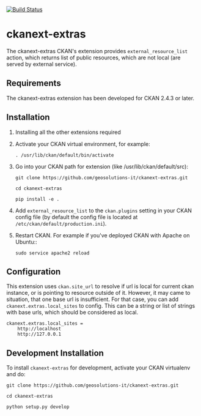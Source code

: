 
[![Build Status](https://travis-ci.org/geosolutions-it/ckanext-extras.svg?branch=master)](https://travis-ci.org/geosolutions-it/ckanext-extras)

# ckanext-extras

The ckanext-extras CKAN's extension provides `external_resource_list` action, which returns list of public resources, which are not local (are served by external service).

## Requirements

The ckanext-extras extension has been developed for CKAN 2.4.3 or later.

## Installation

1. Installing all the other extensions required

2. Activate your CKAN virtual environment, for example:

     `. /usr/lib/ckan/default/bin/activate`
     
3. Go into your CKAN path for extension (like /usr/lib/ckan/default/src):

    `git clone https://github.com/geosolutions-it/ckanext-extras.git`
    
    `cd ckanext-extras`
    
    `pip install -e .`

4. Add ``external_resource_list`` to the ``ckan.plugins`` setting in your CKAN
   config file (by default the config file is located at ``/etc/ckan/default/production.ini``).


5. Restart CKAN. For example if you've deployed CKAN with Apache on Ubuntu::

     `sudo service apache2 reload`

## Configuration

This extension uses `ckan.site_url` to resolve if url is local for current ckan instance, or is pointing to resource outside of it. However, it may came to situation, that one base url is insufficient. For that case, you can add `ckanext.extras.local_sites` to config. This can be a string or list of strings with base urls, which should be considered as local.

```
ckanext.extras.local_sites =
    http://localhost
    http://127.0.0.1
```


## Development Installation

To install `ckanext-extras` for development, activate your CKAN virtualenv and do:

	git clone https://github.com/geosolutions-it/ckanext-extras.git

	cd ckanext-extras

	python setup.py develop

